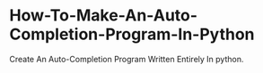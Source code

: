 # How-To-Make-An-Auto-Completion-Program-In-Python
Create An Auto-Completion Program Written Entirely In python.
